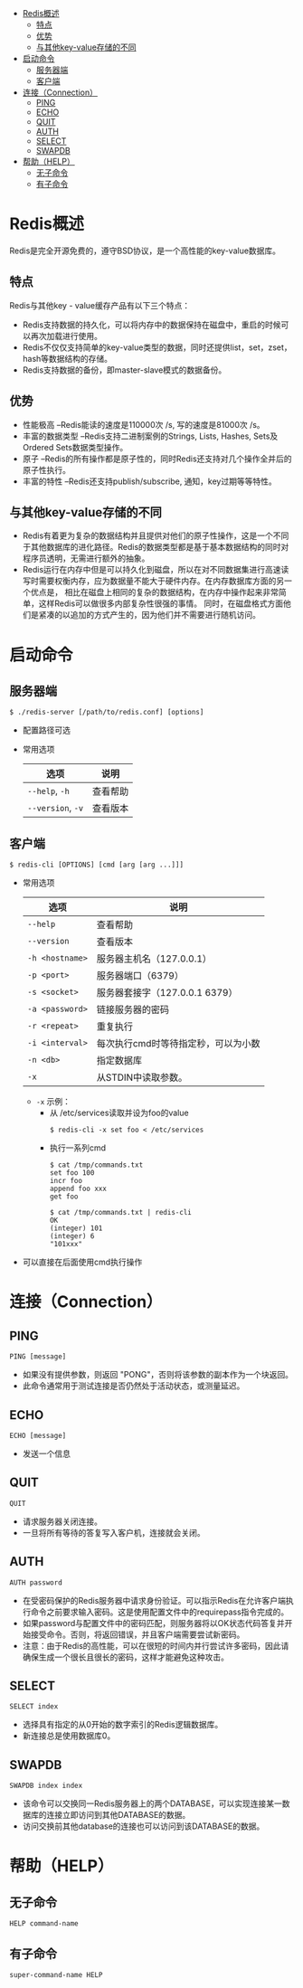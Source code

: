 - [Redis概述](#redis-概述)
  - [特点](#特点)
  - [优势](#优势)
  - [与其他key-value存储的不同](#与其他-key-value-存储的不同)
- [启动命令](#启动命令)
  - [服务器端](#服务器端)
  - [客户端](#客户端)
- [连接（Connection）](#连接connection)
  - [PING](#ping)
  - [ECHO](#echo)
  - [QUIT](#quit)
  - [AUTH](#auth)
  - [SELECT](#select)
  - [SWAPDB](#swapdb)
- [帮助（HELP）](#帮助help)
  - [无子命令](#无子命令)
  - [有子命令](#有子命令)

# Redis概述

Redis是完全开源免费的，遵守BSD协议，是一个高性能的key-value数据库。

## 特点

Redis与其他key - value缓存产品有以下三个特点：
- Redis支持数据的持久化，可以将内存中的数据保持在磁盘中，重启的时候可以再次加载进行使用。
- Redis不仅仅支持简单的key-value类型的数据，同时还提供list，set，zset，hash等数据结构的存储。
- Redis支持数据的备份，即master-slave模式的数据备份。

## 优势

- 性能极高 –Redis能读的速度是110000次 /s, 写的速度是81000次 /s。
- 丰富的数据类型 –Redis支持二进制案例的Strings, Lists, Hashes, Sets及Ordered Sets数据类型操作。
- 原子 –Redis的所有操作都是原子性的，同时Redis还支持对几个操作全并后的原子性执行。
- 丰富的特性 –Redis还支持publish/subscribe, 通知，key过期等等特性。

## 与其他key-value存储的不同

- Redis有着更为复杂的数据结构并且提供对他们的原子性操作，这是一个不同于其他数据库的进化路径。Redis的数据类型都是基于基本数据结构的同时对程序员透明，无需进行额外的抽象。
- Redis运行在内存中但是可以持久化到磁盘，所以在对不同数据集进行高速读写时需要权衡内存，应为数据量不能大于硬件内存。在内存数据库方面的另一个优点是， 相比在磁盘上相同的复杂的数据结构，在内存中操作起来非常简单，这样Redis可以做很多内部复杂性很强的事情。 同时，在磁盘格式方面他们是紧凑的以追加的方式产生的，因为他们并不需要进行随机访问。

# 启动命令

## 服务器端

```
$ ./redis-server [/path/to/redis.conf] [options]
```
- 配置路径可选
- 常用选项

    | 选项              | 说明     |
    | ----------------- | -------- |
    | `--help`, `-h`    | 查看帮助 |
    | `--version`, `-v` | 查看版本 |

## 客户端

```
$ redis-cli [OPTIONS] [cmd [arg [arg ...]]]
```
- 常用选项

    | 选项            | 说明                                  |
    | --------------- | ------------------------------------- |
    | `--help`        | 查看帮助                              |
    | `--version`     | 查看版本                              |
    | `-h <hostname>` | 服务器主机名（127.0.0.1）               |
    | `-p <port>`     | 服务器端口（6379）                      |
    | `-s <socket>`   | 服务器套接字（127.0.0.1 6379）          |
    | `-a <password>` | 链接服务器的密码                      |
    | `-r <repeat>`   | 重复执行                              |
    | `-i <interval>` | 每次执行cmd时等待指定秒，可以为小数 |
    | `-n <db>`       | 指定数据库                            |
    | `-x`            | 从STDIN中读取参数。                 |
    - `-x` 示例：
        - 从 /etc/services读取并设为foo的value
            ```
            $ redis-cli -x set foo < /etc/services
            ```
        - 执行一系列cmd
            ```
            $ cat /tmp/commands.txt
            set foo 100
            incr foo
            append foo xxx
            get foo

            $ cat /tmp/commands.txt | redis-cli
            OK
            (integer) 101
            (integer) 6
            "101xxx"
            ```
- 可以直接在后面使用cmd执行操作

# 连接（Connection）

## PING

```
PING [message]
```
- 如果没有提供参数，则返回 "PONG"，否则将该参数的副本作为一个块返回。
- 此命令通常用于测试连接是否仍然处于活动状态，或测量延迟。

## ECHO

```
ECHO [message]
```
- 发送一个信息

## QUIT

```
QUIT
```
- 请求服务器关闭连接。
- 一旦将所有等待的答复写入客户机，连接就会关闭。

## AUTH

```
AUTH password
```
- 在受密码保护的Redis服务器中请求身份验证。可以指示Redis在允许客户端执行命令之前要求输入密码。这是使用配置文件中的requirepass指令完成的。
- 如果password与配置文件中的密码匹配，则服务器将以OK状态代码答复并开始接受命令。否则，将返回错误，并且客户端需要尝试新密码。
- 注意：由于Redis的高性能，可以在很短的时间内并行尝试许多密码，因此请确保生成一个很长且很长的密码，这样才能避免这种攻击。

## SELECT

```
SELECT index
```
- 选择具有指定的从0开始的数字索引的Redis逻辑数据库。
- 新连接总是使用数据库0。

## SWAPDB

```
SWAPDB index index
```
- 该命令可以交换同一Redis服务器上的两个DATABASE，可以实现连接某一数据库的连接立即访问到其他DATABASE的数据。
- 访问交换前其他database的连接也可以访问到该DATABASE的数据。

# 帮助（HELP）

## 无子命令

```
HELP command-name
```

## 有子命令

```
super-command-name HELP
```